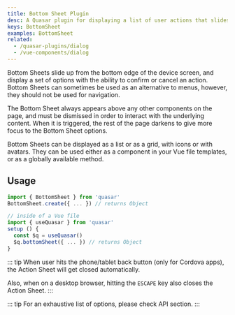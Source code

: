 ```yaml
---
title: Bottom Sheet Plugin
desc: A Quasar plugin for displaying a list of user actions that slides up from the bottom edge of the app window.
keys: BottomSheet
examples: BottomSheet
related:
  - /quasar-plugins/dialog
  - /vue-components/dialog
---
```


Bottom Sheets slide up from the bottom edge of the device screen, and display a set of options with the ability to confirm or cancel an action. Bottom Sheets can sometimes be used as an alternative to menus, however, they should not be used for navigation.

The Bottom Sheet always appears above any other components on the page, and must be dismissed in order to interact with the underlying content. When it is triggered, the rest of the page darkens to give more focus to the Bottom Sheet options.

Bottom Sheets can be displayed as a list or as a grid, with icons or with avatars. They can be used either as a component in your Vue file templates, or as a globally available method.

<DocApi file="BottomSheet" />

<DocInstallation plugins="BottomSheet" />

## Usage

```js Outside of a Vue file
import { BottomSheet } from 'quasar'
BottomSheet.create({ ... }) // returns Object

// inside of a Vue file
import { useQuasar } from 'quasar'
setup () {
  const $q = useQuasar()
  $q.bottomSheet({ ... }) // returns Object
}
```

::: tip
When user hits the phone/tablet back button (only for Cordova apps), the Action Sheet will get closed automatically.

Also, when on a desktop browser, hitting the `ESCAPE` key also closes the Action Sheet.
:::

<DocExample title="List and Grid" file="Basic" />

<DocExample title="Force dark mode" file="Dark" />

::: tip
For an exhaustive list of options, please check API section.
:::
